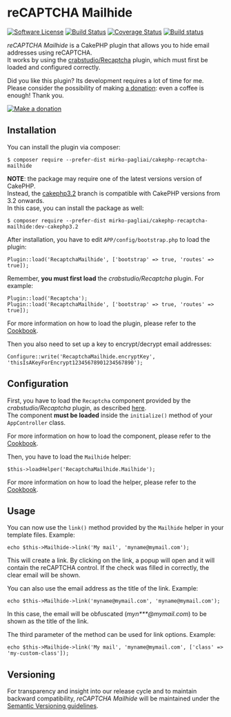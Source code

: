 # reCAPTCHA Mailhide

[![Software License](https://img.shields.io/badge/license-MIT-brightgreen.svg?style=flat-square)](LICENSE.txt)
[![Build Status](https://api.travis-ci.org/mirko-pagliai/cakephp-recaptcha-mailhide.svg?branch=master)](https://travis-ci.org/mirko-pagliai/cakephp-recaptcha-mailhide)
[![Coverage Status](https://img.shields.io/codecov/c/github/mirko-pagliai/cakephp-recaptcha-mailhide.svg?style=flat-square)](https://codecov.io/github/mirko-pagliai/cakephp-recaptcha-mailhide)
[![Build status](https://ci.appveyor.com/api/projects/status/hal81mkbmwcmfbmi?svg=true)](https://ci.appveyor.com/project/mirko-pagliai/cakephp-recaptcha-mailhide)

*reCAPTCHA Mailhide* is a CakePHP plugin that allows you to hide email addresses
using reCAPTCHA.  
It works by using the [crabstudio/Recaptcha](https://github.com/crabstudio/Recaptcha)
plugin, which must first be loaded and configured correctly.

Did you like this plugin? Its development requires a lot of time for me.  
Please consider the possibility of making [a donation](//paypal.me/mirkopagliai): even a coffee is enough! Thank you.

[![Make a donation](https://www.paypalobjects.com/webstatic/mktg/logo-center/logo_paypal_carte.jpg)](//paypal.me/mirkopagliai)

## Installation
You can install the plugin via composer:

    $ composer require --prefer-dist mirko-pagliai/cakephp-recaptcha-mailhide

**NOTE**: the package may require one of the latest versions version of CakePHP.  
Instead, the [cakephp3.2](//github.com/mirko-pagliai/cakephp-recaptcha-mailhide/tree/cakephp3.2)
branch is compatible with CakePHP versions from 3.2 onwards.  
In this case, you can install the package as well:

    $ composer require --prefer-dist mirko-pagliai/cakephp-recaptcha-mailhide:dev-cakephp3.2
    
After installation, you have to edit `APP/config/bootstrap.php` to load the plugin:

    Plugin::load('RecaptchaMailhide', ['bootstrap' => true, 'routes' => true]);

Remember, **you must first load** the *crabstudio/Recaptcha* plugin. For example:

    Plugin::load('Recaptcha');
    Plugin::load('RecaptchaMailhide', ['bootstrap' => true, 'routes' => true]);

For more information on how to load the plugin, please refer to the 
[Cookbook](http://book.cakephp.org/3.0/en/plugins.html#loading-a-plugin).

Then you also need to set up a key to encrypt/decrypt email addresses:

    Configure::write('RecaptchaMailhide.encryptKey', 'thisIsAKeyForEncrypt12345678901234567890');

## Configuration
First, you have to load the `Recaptcha` component provided by the
*crabstudio/Recaptcha* plugin, as described [here](https://github.com/crabstudio/Recaptcha#load-component-and-configure).  
The component **must be loaded** inside the `initialize()` method of your
`AppController` class.

For more information on how to load the component, please refer to the 
[Cookbook](https://book.cakephp.org/3.0/en/controllers/components.html#configuring-components).

Then, you have to load the `Mailhide` helper:

    $this->loadHelper('RecaptchaMailhide.Mailhide');

For more information on how to load the helper, please refer to the 
[Cookbook](https://book.cakephp.org/3.0/en/views/helpers.html#configuring-helpers).

## Usage
You can now use the `link()` method provided by the `Mailhide` helper in your
template files. Example:

    echo $this->Mailhide->link('My mail', 'myname@mymail.com');

This will create a link. By clicking on the link, a popup will open and it will
contain the reCAPTCHA control. If the check was filled in correctly, the clear
email will be shown.

You can also use the email address as the title of the link. Example:

    echo $this->Mailhide->link('myname@mymail.com', 'myname@mymail.com');

In this case, the email will be obfuscated (*myn\*\*\*@mymail.com*) to be shown
as the title of the link.

The third parameter of the method can be used for link options. Example:

    echo $this->Mailhide->link('My mail', 'myname@mymail.com', ['class' => 'my-custom-class']);

## Versioning
For transparency and insight into our release cycle and to maintain backward 
compatibility, *reCAPTCHA Mailhide* will be maintained under the 
[Semantic Versioning guidelines](http://semver.org).
